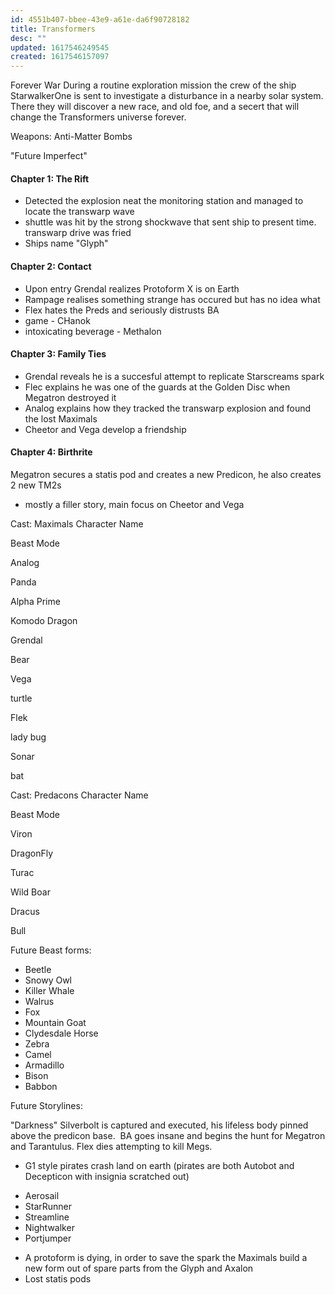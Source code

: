 ```yaml
---
id: 4551b407-bbee-43e9-a61e-da6f90728182
title: Transformers
desc: ""
updated: 1617546249545
created: 1617546157097
---
```


Forever War
During a routine exploration mission the crew of the ship StarwalkerOne is sent to investigate a disturbance in a nearby solar system.
There they will discover a new race, and old foe, and a secert that will change the Transformers universe forever.

Weapons:
Anti-Matter Bombs

"Future Imperfect"

#### Chapter 1: The Rift

- Detected the explosion neat the monitoring station and managed to locate the transwarp wave
- shuttle was hit by the strong shockwave that sent ship to present time.  transwarp drive was fried
- Ships name "Glyph"

#### Chapter 2: Contact

- Upon entry Grendal realizes Protoform X is on Earth
- Rampage realises something strange has occured but has no idea what
- Flex hates the Preds and seriously distrusts BA
- game - CHanok
- intoxicating beverage - Methalon

#### Chapter 3: Family Ties

- Grendal reveals he is a succesful attempt to replicate Starscreams spark
- Flec explains he was one of the guards at the Golden Disc when Megatron destroyed it
- Analog explains how they tracked the transwarp explosion and found the lost Maximals
- Cheetor and Vega develop a friendship

#### Chapter 4: Birthrite

Megatron secures a statis pod and creates a new Predicon, he also creates 2 new TM2s

- mostly a filler story, main focus on Cheetor and Vega

Cast: Maximals
Character Name

Beast Mode

Analog

Panda

Alpha Prime

Komodo Dragon

Grendal

Bear

Vega

turtle

Flek

lady bug

Sonar

bat

Cast: Predacons
Character Name

Beast Mode

Viron

DragonFly

Turac

Wild Boar

Dracus

Bull

Future Beast forms:

- Beetle
- Snowy Owl
- Killer Whale
- Walrus
- Fox
- Mountain Goat
- Clydesdale Horse
- Zebra
- Camel
- Armadillo
- Bison
- Babbon

Future Storylines:

"Darkness"
Silverbolt is captured and executed, his lifeless body pinned above the predicon base.  BA goes insane and begins the hunt for Megatron and Tarantulus.
Flex dies attempting to kill Megs.

- G1 style pirates crash land on earth (pirates are both Autobot and Decepticon with insignia scratched out)

* Aerosail
* StarRunner
* Streamline
* Nightwalker
* Portjumper

- A protoform is dying, in order to save the spark the Maximals build a new form out of spare parts from the Glyph and Axalon
- Lost statis pods
